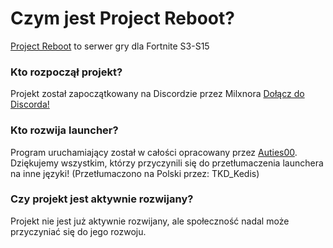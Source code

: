 # Czym jest Project Reboot?
[Project Reboot](https://github.com/Milxnor/Project-Reboot-3.0) to serwer gry dla Fortnite S3-S15

### Kto rozpoczął projekt?
Projekt został zapoczątkowany na Discordzie przez Milxnora
[Dołącz do Discorda!](https://discord.gg/reboot)

### Kto rozwija launcher?
Program uruchamiający został w całości opracowany przez [Auties00](https://github.com/Auties00/reboot_launcher).
Dziękujemy wszystkim, którzy przyczynili się do przetłumaczenia launchera na inne języki! (Przetłumaczono na Polski przez: TKD_Kedis)

### Czy projekt jest aktywnie rozwijany?
Projekt nie jest już aktywnie rozwijany, ale społeczność nadal może przyczyniać się do jego rozwoju.